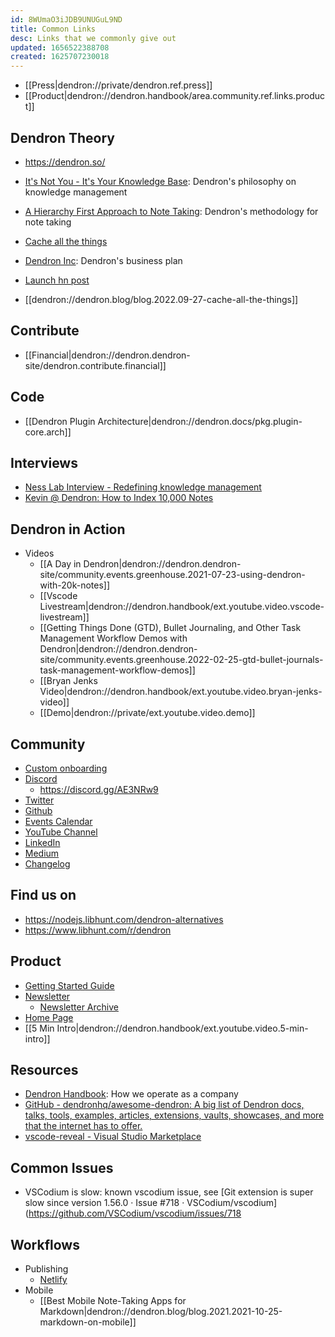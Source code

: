 ```yaml
---
id: 8WUmaO3iJDB9UNUGuL9ND
title: Common Links
desc: Links that we commonly give out
updated: 1656522388708
created: 1625707230018
---
```


- [[Press|dendron://private/dendron.ref.press]]
- [[Product|dendron://dendron.handbook/area.community.ref.links.product]]

## Dendron Theory
- https://dendron.so/

- [It's Not You - It's Your Knowledge Base](https://www.kevinslin.com/notes/e1455752-b052-4212-ac6e-cc054659f2bb.html): Dendron's philosophy on knowledge management
- [A Hierarchy First Approach to Note Taking](https://blog.dendron.so/notes/3dd58f62-fee5-4f93-b9f1-b0f0f59a9b64.html): Dendron's methodology for note taking
- [Cache all the things](https://blog.dendron.so/notes/o2qlr31o99tycon4hlhgjhw)

- [Dendron Inc](https://blog.dendron.so/notes/N9VxT7G5SovmncezBAGO2.html): Dendron's business plan
- [Launch hn post](https://news.ycombinator.com/item?id=29176158)
- [[dendron://dendron.blog/blog.2022.09-27-cache-all-the-things]]

## Contribute
- [[Financial|dendron://dendron.dendron-site/dendron.contribute.financial]]

## Code
- [[Dendron Plugin Architecture|dendron://dendron.docs/pkg.plugin-core.arch]]

## Interviews
- [Ness Lab Interview - Redefining knowledge management](https://nesslabs.com/dendron-featured-tool)
- [Kevin @ Dendron: How to Index 10,000 Notes](https://www.0011.one/posts/S3E10)

## Dendron in Action
- Videos
    - [[A Day in Dendron|dendron://dendron.dendron-site/community.events.greenhouse.2021-07-23-using-dendron-with-20k-notes]]
    - [[Vscode Livestream|dendron://dendron.handbook/ext.youtube.video.vscode-livestream]]
    - [[Getting Things Done (GTD), Bullet Journaling, and Other Task Management Workflow Demos with Dendron|dendron://dendron.dendron-site/community.events.greenhouse.2022-02-25-gtd-bullet-journals-task-management-workflow-demos]]
    - [[Bryan Jenks Video|dendron://dendron.handbook/ext.youtube.video.bryan-jenks-video]]
    - [[Demo|dendron://private/ext.youtube.video.demo]]

## Community 
- [Custom onboarding](https://calendly.com/d/mqtk-rf7q/onboard)
- [Discord](https://link.dendron.so/discord)
    - https://discord.gg/AE3NRw9
- [Twitter](https://twitter.com/dendronhq)
- [Github](https://github.com/dendronhq/dendron)
- [Events Calendar](https://link.dendron.so/luma)
- [YouTube Channel](https://link.dendron.so/youtube)
- [LinkedIn](https://www.linkedin.com/company/dendron-so)
- [Medium](https://medium.com/dendron)
- [Changelog](https://wiki.dendron.so/notes/9bc92432-a24c-492b-b831-4d5378c1692b)

## Find us on
- https://nodejs.libhunt.com/dendron-alternatives
- https://www.libhunt.com/r/dendron

## Product
- [Getting Started Guide](https://wiki.dendron.so/notes/678c77d9-ef2c-4537-97b5-64556d6337f1/)
- [Newsletter](https://link.dendron.so/newsletter)
    - [Newsletter Archive](https://buttondown.email/dendron/archive/)
- [Home Page](https://dendron.so/)
- [[5 Min Intro|dendron://dendron.handbook/ext.youtube.video.5-min-intro]]

## Resources
- [Dendron Handbook](https://handbook.dendron.so/): How we operate as a company
- [GitHub - dendronhq/awesome-dendron: A big list of Dendron docs, talks, tools, examples, articles, extensions, vaults, showcases, and more that the internet has to offer.](https://github.com/dendronhq/awesome-dendron/)
- [vscode-reveal - Visual Studio Marketplace](https://marketplace.visualstudio.com/items?itemName=evilz.vscode-reveal)

## Common Issues
- VSCodium is slow: known vscodium issue, see [Git extension is super slow since version 1.56.0 · Issue #718 · VSCodium/vscodium](https://github.com/VSCodium/vscodium/issues/718

## Workflows
- Publishing
    - [Netlify](https://wiki.dendron.so/notes/yetuum6o9wZi6eVJQBbQb.html)
- Mobile
    - [[Best Mobile Note-Taking Apps for Markdown|dendron://dendron.blog/blog.2021.2021-10-25-markdown-on-mobile]]
